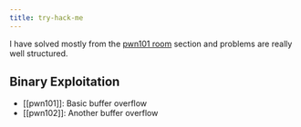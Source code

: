 ```yaml
---
title: try-hack-me
---
```


I have solved mostly from the [pwn101 room](https://tryhackme.com/room/pwn101) section and problems are really well structured.

## Binary Exploitation
- [[pwn101]]: Basic buffer overflow
- [[pwn102]]: Another buffer overflow

